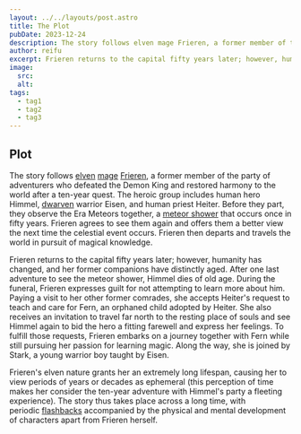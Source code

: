 ```yaml
---
layout: ../../layouts/post.astro
title: The Plot
pubDate: 2023-12-24
description: The story follows elven mage Frieren, a former member of the party of adventurers who defeated the Demon King and restored harmony to the world after a ten-year quest.
author: reifu
excerpt: Frieren returns to the capital fifty years later; however, humanity has changed, and her former companions have distinctly aged. After one last adventure to see the meteor shower, Himmel dies of old age. During the funeral, Frieren expresses guilt for not attempting to learn more about him. Paying a visit to her other former comrades, she accepts Heiter's request to teach and care for Fern, an orphaned child adopted by Heiter.
image:
  src: 
  alt: 
tags:
  - tag1
  - tag2
  - tag3
---
```

## Plot

The story follows [elven](https://en.wikipedia.org/wiki/Elf "Elf") [mage](https://en.wikipedia.org/wiki/Magician_(fantasy) "Magician (fantasy)") [Frieren](https://en.wikipedia.org/wiki/Frieren_(character) "Frieren (character)"), a former member of the party of adventurers who defeated the Demon King and restored harmony to the world after a ten-year quest. The heroic group includes human hero Himmel, [dwarven](https://en.wikipedia.org/wiki/Dwarf_(folklore) "Dwarf (folklore)") warrior Eisen, and human priest Heiter. Before they part, they observe the Era Meteors together, a [meteor shower](https://en.wikipedia.org/wiki/Meteor_shower "Meteor shower") that occurs once in fifty years. Frieren agrees to see them again and offers them a better view the next time the celestial event occurs. Frieren then departs and travels the world in pursuit of magical knowledge.

Frieren returns to the capital fifty years later; however, humanity has changed, and her former companions have distinctly aged. After one last adventure to see the meteor shower, Himmel dies of old age. During the funeral, Frieren expresses guilt for not attempting to learn more about him. Paying a visit to her other former comrades, she accepts Heiter's request to teach and care for Fern, an orphaned child adopted by Heiter. She also receives an invitation to travel far north to the resting place of souls and see Himmel again to bid the hero a fitting farewell and express her feelings. To fulfill those requests, Frieren embarks on a journey together with Fern while still pursuing her passion for learning magic. Along the way, she is joined by Stark, a young warrior boy taught by Eisen.

Frieren's elven nature grants her an extremely long lifespan, causing her to view periods of years or decades as ephemeral (this perception of time makes her consider the ten-year adventure with Himmel's party a fleeting experience). The story thus takes place across a long time, with periodic [flashbacks](https://en.wikipedia.org/wiki/Flashback_(narrative) "Flashback (narrative)") accompanied by the physical and mental development of characters apart from Frieren herself.